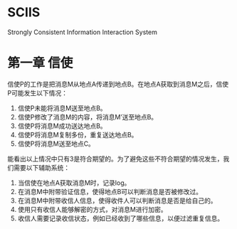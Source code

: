 # SCIIS
Strongly Consistent Information Interaction System

# 第一章 信使

信使P的工作是把消息M从地点A传递到地点B。在地点A获取到消息M之后，信使P可能发生以下情况：

1. 信使P未能将消息M送至地点B。
2. 信使P修改了消息M的内容，将消息M’送至地点B。
3. 信使P将消息M成功送达地点B。
4. 信使P将消息M复制多份，重复送达地点B。
5. 信使P将消息M送至地点C。

能看出以上情况中只有3是符合期望的。为了避免这些不符合期望的情况发生，我们需要以下辅助系统：

1. 当信使在地点A获取消息M时，记录log。
2. 在消息M中附带验证信息，使得地点B可以判断消息是否被修改过。
3. 在消息M中附带收信人信息，使得收件人可以判断消息是否是给自己的。
4. 使用只有收信人能够解密的方式，对消息M进行加密。
5. 收信人需要记录收信状态，例如已经收到了哪些信息，以便过滤重复信息。
